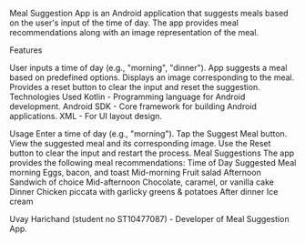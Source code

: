 Meal Suggestion App is an Android application that suggests meals based on the user's input of the time of day. The app provides meal recommendations along with an image representation of the meal.

Features

User inputs a time of day (e.g., "morning", "dinner").
App suggests a meal based on predefined options.
Displays an image corresponding to the meal.
Provides a reset button to clear the input and reset the suggestion.
Technologies Used
Kotlin - Programming language for Android development.
Android SDK - Core framework for building Android applications.
XML - For UI layout design.

Usage
Enter a time of day (e.g., "morning").
Tap the Suggest Meal button.
View the suggested meal and its corresponding image.
Use the Reset button to clear the input and restart the process.
Meal Suggestions
The app provides the following meal recommendations:
Time of Day
Suggested Meal
morning
Eggs, bacon, and toast
Mid-morning
Fruit salad
Afternoon
Sandwich of choice
Mid-afternoon
Chocolate, caramel, or vanilla cake
Dinner
Chicken piccata with garlicky greens & potatoes
After dinner
Ice cream

Uvay Harichand (student no ST10477087) - Developer of Meal Suggestion App.
